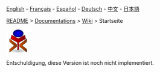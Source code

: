 [English](./README_en.md) - [Français](./README_fr.md) - [Español](./README_es.md) - [Deutsch](./README_de.md) - [中文](./README_zh.md) - [日本語](./README_ja.md)

[README](../../README.md) > [Documentations](../../HOME.md) > [Wiki](../HOME.md) > Startseite

![yrexpert_logo.png](./yrexpert_logo.png)

Entschuldigung, diese Version ist noch nicht implementiert.